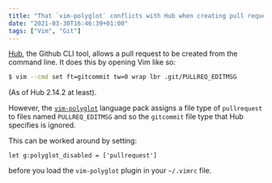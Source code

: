 ```yaml
---
title: "That `vim-polyglot` conflicts with Hub when creating pull requests"
date: "2021-03-30T16:46:39+01:00"
tags: ["Vim", "Git"]
---
```


[Hub](https://hub.github.com/), the Github CLI tool, allows a pull request to be
created from the command line. It does this by opening Vim like so:

```bash
$ vim --cmd set ft=gitcommit tw=0 wrap lbr .git/PULLREQ_EDITMSG
```

(As of Hub 2.14.2 at least).

However, the [`vim-polyglot`](https://github.com/sheerun/vim-polyglot) language
pack assigns a file type of `pullrequest` to files named
`PULLREQ_EDITMSG` and so the `gitcommit` file type that Hub specifies is ignored.

This can be worked around by setting:
```vim
let g:polyglot_disabled = ['pullrequest']
```
before you load the `vim-polyglot` plugin in your `~/.vimrc` file.




